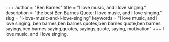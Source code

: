 +++
author = "Ben Barnes"
title = "I love music, and I love singing."
description = "the best Ben Barnes Quote: I love music, and I love singing."
slug = "i-love-music-and-i-love-singing"
keywords = "I love music, and I love singing.,ben barnes,ben barnes quotes,ben barnes quote,ben barnes sayings,ben barnes saying,quotes, sayings,quote, saying, motivation"
+++
I love music, and I love singing.
